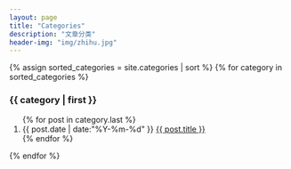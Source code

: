 ```yaml
---
layout: page
title: "Categories"
description: "文章分类"
header-img: "img/zhihu.jpg"
---
```


<section class="container posts-content">
{% assign sorted_categories = site.categories | sort %}
{% for category in sorted_categories %}
<h3>{{ category | first }}</h3>
<ol class="posts-list" id="{{ category[0] }}">
{% for post in category.last %}
<li class="posts-list-item">
  <span class="posts-list-meta">{{ post.date | date:"%Y-%m-%d" }}</span>
  <a class="posts-list-name" href="{{ site.url }}{{ post.url }}">{{ post.title }}</a>
</li>
{% endfor %}
</ol>
{% endfor %}
</section>
<!-- /section.content -->





